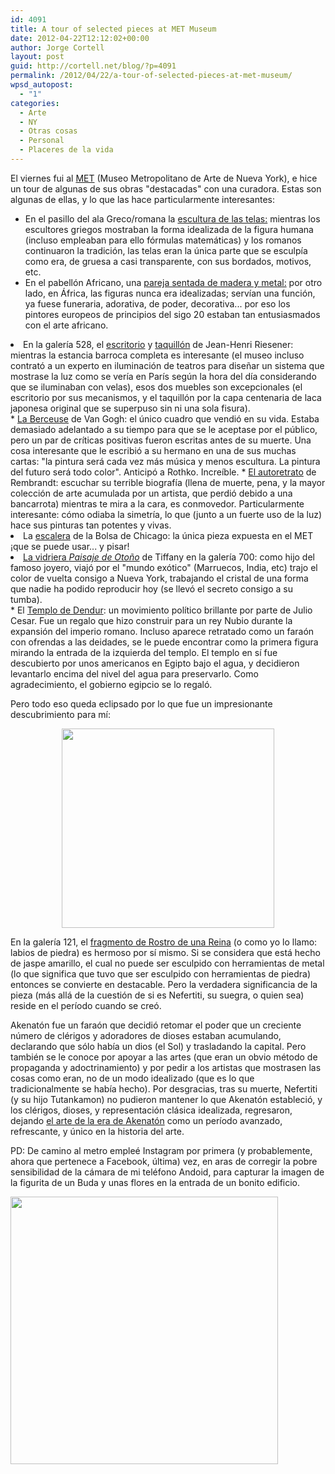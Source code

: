 ```yaml
---
id: 4091
title: A tour of selected pieces at MET Museum
date: 2012-04-22T12:12:02+00:00
author: Jorge Cortell
layout: post
guid: http://cortell.net/blog/?p=4091
permalink: /2012/04/22/a-tour-of-selected-pieces-at-met-museum/
wpsd_autopost:
  - "1"
categories:
  - Arte
  - NY
  - Otras cosas
  - Personal
  - Placeres de la vida
---
```

El viernes fui al <a title="http://www.metmuseum.org" href="http://www.metmuseum.org" target="_blank">MET</a> (Museo Metropolitano de Arte de Nueva York), e hice un tour de algunas de sus obras "destacadas" con una curadora. Estas son algunas de ellas, y lo que las hace particularmente interesantes:

  * En el pasillo del ala Greco/romana la <a title="http://www.metmuseum.org/Collections/search-the-collections/130007647" href="http://www.metmuseum.org/Collections/search-the-collections/130007647" target="_blank">escultura de las telas:</a> mientras los escultores griegos mostraban la forma idealizada de la figura humana (incluso empleaban para ello fórmulas matemáticas) y los romanos continuaron la tradición, las telas eran la única parte que se esculpía como era, de gruesa a casi transparente, con sus bordados, motivos, etc.
  * En el pabellón Africano, una <a title="http://www.metmuseum.org/Collections/search-the-collections/50002904" href="http://www.metmuseum.org/Collections/search-the-collections/50002904" target="_blank">pareja sentada de madera y metal:</a> por otro lado, en África, las figuras nunca era idealizadas; servían una función, ya fuese funeraria, adorativa, de poder, decorativa... por eso los pintores europeos de principios del sigo 20 estaban tan entusiasmados con el arte africano.
<li title="http://www.metmuseum.org/Collections/search-the-collections/120009354">
  En la galería 528, el <a title="http://www.metmuseum.org/Collections/search-the-collections/120012247" href="http://www.metmuseum.org/Collections/search-the-collections/120012247" target="_blank">escritorio</a> y <a title="http://www.metmuseum.org/Collections/search-the-collections/120009354" href="http://www.metmuseum.org/Collections/search-the-collections/120009354" target="_blank">taquillón</a> de Jean-Henri Riesener: mientras la estancia barroca completa es interesante (el museo incluso contrató a un experto en iluminación de teatros para diseñar un sistema que mostrase la luz como se vería en París según la hora del día considerando que se iluminaban con velas), esos dos muebles son excepcionales (el escritorio por sus mecanismos, y el taquillón por la capa centenaria de laca japonesa original que se superpuso sin ni una sola fisura).
</li>
  * <a title="http://www.metmuseum.org/Collections/search-the-collections/110002439" href="http://www.metmuseum.org/Collections/search-the-collections/110002439" target="_blank">La Berceuse</a> de Van Gogh: el único cuadro que vendió en su vida. Estaba demasiado adelantado a su tiempo para que se le aceptase por el público, pero un par de críticas positivas fueron escritas antes de su muerte. Una cosa interesante que le escribió a su hermano en una de sus muchas cartas: "la pintura será cada vez más música y menos escultura. La pintura del futuro será todo color". Anticipó a Rothko. Increíble.
  * <a title="http://www.metmuseum.org/Collections/search-the-collections/110001847" href="http://www.metmuseum.org/Collections/search-the-collections/110001847" target="_blank">El autoretrato</a> de Rembrandt: escuchar su terrible biografía (llena de muerte, pena, y la mayor colección de arte acumulada por un artista, que perdió debido a una bancarrota) mientras te mira a la cara, es conmovedor. Particularmente interesante: cómo odiaba la simetría, lo que (junto a un fuerte uso de la luz) hace sus pinturas tan potentes y vivas.
<li title="http://www.metmuseum.org/Collections/search-the-collections/10008152">
  La <a title="http://www.metmuseum.org/Collections/search-the-collections/10008152" href="http://www.metmuseum.org/Collections/search-the-collections/10008152" target="_blank">escalera</a> de la Bolsa de Chicago: la única pieza expuesta en el MET ¡que se puede usar... y pisar!
</li>
<li title="http://www.metmuseum.org/Collections/search-the-collections/10000286">
  <a title="http://www.metmuseum.org/Collections/search-the-collections/10000286" href="http://www.metmuseum.org/Collections/search-the-collections/10000286" target="_blank">La vidriera <em>Paisaje de Otoño</em></a> de Tiffany en la galería 700: como hijo del famoso joyero, viajó por el "mundo exótico" (Marruecos, India, etc) trajo el color de vuelta consigo a Nueva York, trabajando el cristal de una forma que nadie ha podido reproducir hoy (se llevó el secreto consigo a su tumba).
</li>
  * El <a title="http://www.metmuseum.org/Collections/search-the-collections/100004628?high=on&rpp=50&pg=4&rndkey=20120422&ft=*&where=Africa&pos=154" href="http://www.metmuseum.org/Collections/search-the-collections/100004628?high=on&rpp=50&pg=4&rndkey=20120422&ft=*&where=Africa&pos=154" target="_blank">Templo de Dendur</a>: un movimiento político brillante por parte de Julio Cesar. Fue un regalo que hizo construir para un rey Nubio durante la expansión del imperio romano. Incluso aparece retratado como un faraón con ofrendas a las deidades, se le puede encontrar como la primera figura mirando la entrada de la izquierda del templo. El templo en sí fue descubierto por unos americanos en Egipto bajo el agua, y decidieron levantarlo encima del nivel del agua para preservarlo. Como agradecimiento, el gobierno egipcio se lo regaló.

Pero todo eso queda eclipsado por lo que fue un impresionante descubrimiento para mí:

<p style="text-align: center">
  <img class="aligncenter" title="stone lips" src="https://lh5.googleusercontent.com/-GT3M0QN1XvA/T5LDLD2Wk4I/AAAAAAAABb4/sc58wreZJlo/s567/20120420_193433.jpg" alt="" width="340" height="319" />
</p>

<p title="http://www.metmuseum.org/Collections/search-the-collections/100000808?high=on&rpp=50&pg=3&rndkey=20120422&ft=*&where=Africa&pos=109">
  En la galería 121, el <a title="http://www.metmuseum.org/Collections/search-the-collections/100000808?high=on&rpp=50&pg=3&rndkey=20120422&ft=*&where=Africa&pos=109" href="http://www.metmuseum.org/Collections/search-the-collections/100000808?high=on&rpp=50&pg=3&rndkey=20120422&ft=*&where=Africa&pos=109" target="_blank">fragmento de Rostro de una Reina</a> (o como yo lo llamo: labios de piedra) es hermoso por sí mismo. Si se considera que está hecho de jaspe amarillo, el cual no puede ser esculpido con herramientas de metal (lo que significa que tuvo que ser esculpido con herramientas de piedra) entonces se convierte en destacable. Pero la verdadera significancia de la pieza (más allá de la cuestión de si es Nefertiti, su suegra, o quien sea) reside en el período cuando se creó.
</p>

<p title="http://www.metmuseum.org/Collections/search-the-collections/100000252">
  Akenatón fue un faraón que decidió retomar el poder que un creciente número de clérigos y adoradores de dioses estaban acumulando, declarando que sólo había un dios (el Sol) y trasladando la capital. Pero también se le conoce por apoyar a las artes (que eran un obvio método de propaganda y adoctrinamiento) y por pedir a los artistas que mostrasen las cosas como eran, no de un modo idealizado (que es lo que tradicionalmente se había hecho). Por desgracias, tras su muerte, Nefertiti (y su hijo Tutankamon) no pudieron mantener lo que Akenatón estableció, y los clérigos, dioses, y representación clásica idealizada, regresaron, dejando <a title="http://www.metmuseum.org/Collections/search-the-collections/100000252" href="http://www.metmuseum.org/Collections/search-the-collections/100000252" target="_blank">el arte de la era de Akenatón</a> como un período avanzado, refrescante, y único en la historia del arte.
</p>

PD: De camino al metro empleé Instagram por primera (y probablemente, ahora que pertenece a Facebook, última) vez, en aras de corregir la pobre sensibilidad de la cámara de mi teléfono Andoid, para capturar la imagen de la figurita de un Buda y unas flores en la entrada de un bonito edificio.

<img class="aligncenter" title="Budha" src="http://distilleryimage1.instagram.com/9e9751f88b4311e180c9123138016265_7.jpg" alt="" width="428" height="428" />